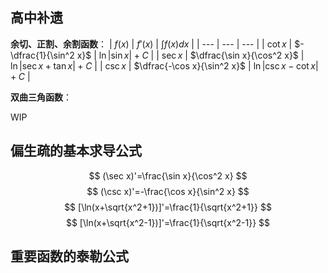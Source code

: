 
## 高中补遗

**余切、正割、余割函数**：
| $f(x)$ | $f'(x)$ | $\int f(x)dx$ |
| --- | --- | --- |
| $\cot x$ | $-\dfrac{1}{\sin^2 x}$ | $\ln\left| \sin x\right|+C$ |
| $\sec x$ | $\dfrac{\sin x}{\cos^2 x}$ | $\ln\left|\sec x+\tan x\right|+C$ |
| $\csc x$ | $\dfrac{-\cos x}{\sin^2 x}$ | $\ln\left|\csc x-\cot x\right|+C$ |

**双曲三角函数**：

WIP

## 偏生疏的基本求导公式

$$
(\sec x)'=\frac{\sin x}{\cos^2 x}
$$
$$
(\csc x)'=-\frac{\cos x}{\sin^2 x}
$$
$$
[\ln(x+\sqrt{x^2+1})]'=\frac{1}{\sqrt{x^2+1}}
$$
$$
[\ln(x+\sqrt{x^2-1})]'=\frac{1}{\sqrt{x^2-1}}
$$

## 重要函数的泰勒公式


